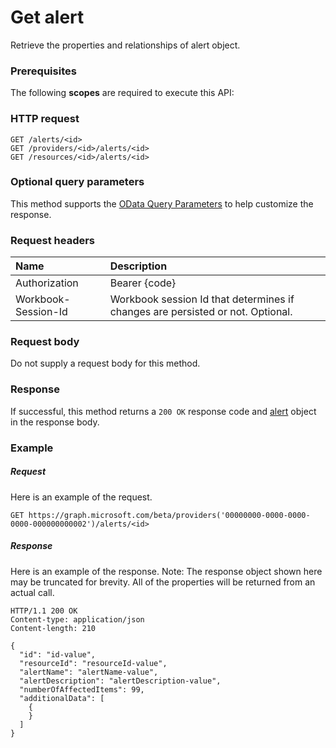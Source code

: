 # Get alert

Retrieve the properties and relationships of alert object.
### Prerequisites
The following **scopes** are required to execute this API: 
### HTTP request
<!-- { "blockType": "ignored" } -->
```http
GET /alerts/<id>
GET /providers/<id>/alerts/<id>
GET /resources/<id>/alerts/<id>
```
### Optional query parameters
This method supports the [OData Query Parameters](http://graph.microsoft.io/docs/overview/query_parameters) to help customize the response.

### Request headers
| Name      |Description|
|:----------|:----------|
| Authorization  | Bearer {code}|
| Workbook-Session-Id  | Workbook session Id that determines if changes are persisted or not. Optional.|

### Request body
Do not supply a request body for this method.
### Response
If successful, this method returns a `200 OK` response code and [alert](../resources/alert.md) object in the response body.
### Example
##### Request
Here is an example of the request.
<!-- {
  "blockType": "request",
  "name": "get_alert"
}-->
```http
GET https://graph.microsoft.com/beta/providers('00000000-0000-0000-0000-000000000002')/alerts/<id>
```
##### Response
Here is an example of the response. Note: The response object shown here may be truncated for brevity. All of the properties will be returned from an actual call.
<!-- {
  "blockType": "response",
  "truncated": true,
  "@odata.type": "microsoft.graph.alert"
} -->
```http
HTTP/1.1 200 OK
Content-type: application/json
Content-length: 210

{
  "id": "id-value",
  "resourceId": "resourceId-value",
  "alertName": "alertName-value",
  "alertDescription": "alertDescription-value",
  "numberOfAffectedItems": 99,
  "additionalData": [
    {
    }
  ]
}
```

<!-- uuid: 8fcb5dbc-d5aa-4681-8e31-b001d5168d79
2015-10-25 14:57:30 UTC -->
<!-- {
  "type": "#page.annotation",
  "description": "Get alert",
  "keywords": "",
  "section": "documentation",
  "tocPath": ""
}-->